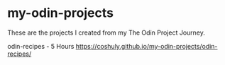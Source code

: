 # my-odin-projects
These are the projects I created from my The Odin Project Journey.

odin-recipes - 5 Hours
https://coshuly.github.io/my-odin-projects/odin-recipes/
